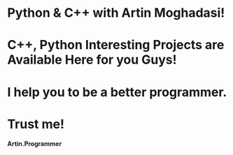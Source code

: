 # Python & C++ with Artin Moghadasi!
# C++, Python Interesting Projects are Available Here for you Guys! </br>
# I help you to be a better programmer. </br>
# Trust me! </br>
<b> Artin.Programmer <b>
